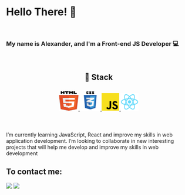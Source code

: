 # Hello There! 👋
<br/>


<h3>My name is Alexander, and I'm a Front-end JS Developer 💻</h3>
<br/>


<h2 align = "center">🔧 Stack</h2>

<h3 align = "center">
<div align = "center">
  <a href='#' title="HTML" alt="HTML">
        <img src='/img/html5.svg' width="53" height="53">
  </a>
  <a href='#' title="CSS" alt="CSS">
        <img src='/img/css.svg' width="56" height="56">
  </a>
  <a href='#' title="JAVASCRIPT" alt="JAVASCRIPT">
        <img src='/img/javascript.svg' width="48" height="48"/>
  </a>
  <a href='#' title="REACT" alt="REACT">
        <img src='/img/react-original.svg' width="48" height="48">
  </a>
</div>
<br>
</h3>
<br/>
I’m currently learning JavaScript, React and improve my skills in web application development. I’m looking to collaborate in new interesting projects that will help me develop and improve my skills in web development 
<br>

<h2>To contact me:</h2>

<a name = "telegram" href = "https://t.me/x4nex" target = "_blank" title = "Telegram"><img src = "https://img.icons8.com/color/48/000000/telegram-app--v3.png"/></a>
<a name = "gmail" href = "mailto:migday55@gmail.com" target = "_blank" title = "Mail"> <img src = "https://img.icons8.com/color/48/000000/gmail-new.png"/></a>
<br>

<!---
AlexanderMigday/AlexanderMigday is a ✨ special ✨ repository because its `README.md` (this file) appears on your GitHub profile.
You can click the Preview link to take a look at your changes.
--->